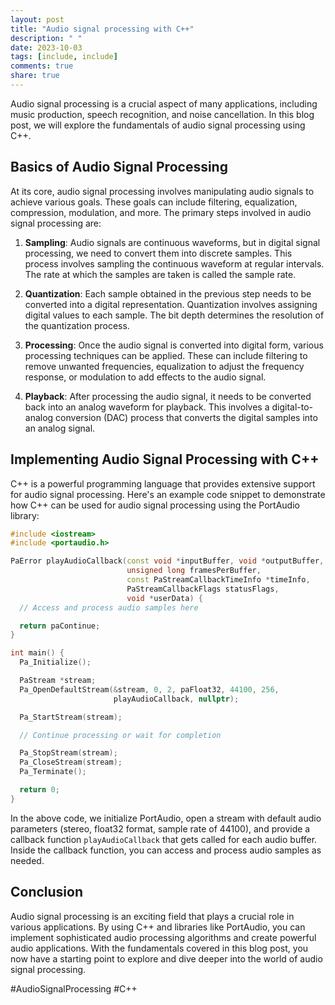 ```yaml
---
layout: post
title: "Audio signal processing with C++"
description: " "
date: 2023-10-03
tags: [include, include]
comments: true
share: true
---
```


Audio signal processing is a crucial aspect of many applications, including music production, speech recognition, and noise cancellation. In this blog post, we will explore the fundamentals of audio signal processing using C++. 

## Basics of Audio Signal Processing

At its core, audio signal processing involves manipulating audio signals to achieve various goals. These goals can include filtering, equalization, compression, modulation, and more. The primary steps involved in audio signal processing are:

1. **Sampling**: Audio signals are continuous waveforms, but in digital signal processing, we need to convert them into discrete samples. This process involves sampling the continuous waveform at regular intervals. The rate at which the samples are taken is called the sample rate.

2. **Quantization**: Each sample obtained in the previous step needs to be converted into a digital representation. Quantization involves assigning digital values to each sample. The bit depth determines the resolution of the quantization process.

3. **Processing**: Once the audio signal is converted into digital form, various processing techniques can be applied. These can include filtering to remove unwanted frequencies, equalization to adjust the frequency response, or modulation to add effects to the audio signal.

4. **Playback**: After processing the audio signal, it needs to be converted back into an analog waveform for playback. This involves a digital-to-analog conversion (DAC) process that converts the digital samples into an analog signal.

## Implementing Audio Signal Processing with C++

C++ is a powerful programming language that provides extensive support for audio signal processing. Here's an example code snippet to demonstrate how C++ can be used for audio signal processing using the PortAudio library:

```cpp
#include <iostream>
#include <portaudio.h>

PaError playAudioCallback(const void *inputBuffer, void *outputBuffer,
                          unsigned long framesPerBuffer,
                          const PaStreamCallbackTimeInfo *timeInfo,
                          PaStreamCallbackFlags statusFlags,
                          void *userData) {
  // Access and process audio samples here

  return paContinue;
}

int main() {
  Pa_Initialize();

  PaStream *stream;
  Pa_OpenDefaultStream(&stream, 0, 2, paFloat32, 44100, 256,
                       playAudioCallback, nullptr);

  Pa_StartStream(stream);

  // Continue processing or wait for completion

  Pa_StopStream(stream);
  Pa_CloseStream(stream);
  Pa_Terminate();

  return 0;
}
```

In the above code, we initialize PortAudio, open a stream with default audio parameters (stereo, float32 format, sample rate of 44100), and provide a callback function `playAudioCallback` that gets called for each audio buffer. Inside the callback function, you can access and process audio samples as needed.

## Conclusion

Audio signal processing is an exciting field that plays a crucial role in various applications. By using C++ and libraries like PortAudio, you can implement sophisticated audio processing algorithms and create powerful audio applications. With the fundamentals covered in this blog post, you now have a starting point to explore and dive deeper into the world of audio signal processing.

#AudioSignalProcessing #C++